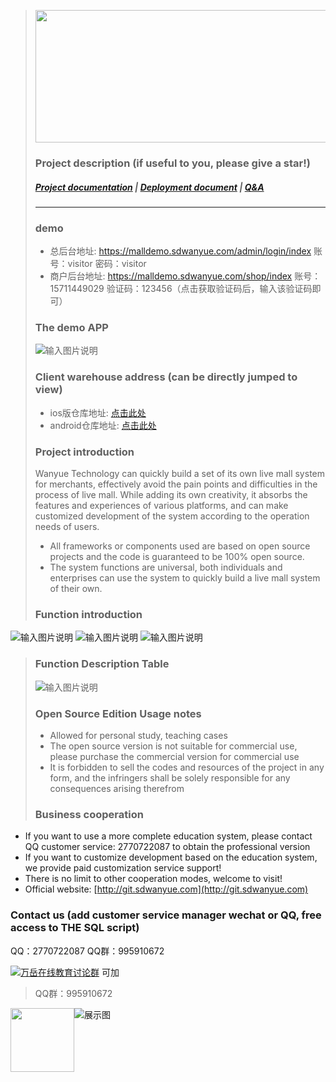 

> <div align=center><img src="https://images.gitee.com/uploads/images/2021/1018/173731_d689ecb0_8162876.png" width="590" height="212"/></div>
> 
> 
> ### Project description (if useful to you, please give a star!)
> ##### <a target="_blank" href="https://www.kancloud.cn/wanyuekaiyuan11/wanyue_zhibo_ios/2789011">Project documentation</a> |  <a target="_blank" href="https://www.kancloud.cn/wanyuekaiyuan11/wanyue_zhibo_ios/2789011">Deployment document</a>  |  <a target="_blank" href="https://www.kancloud.cn/wanyuekaiyuan11/wanyue_zhibo_ios/2789011">Q&A</a> 
> ---
> 
> ### demo
> - 总后台地址: <a target="_blank" href="https://malldemo.sdwanyue.com/admin/login/index">https://malldemo.sdwanyue.com/admin/login/index</a> 账号：visitor     密码：visitor
> - 商户后台地址: <a target="_blank" href="https://malldemo.sdwanyue.com/shop/index">https://malldemo.sdwanyue.com/shop/index</a> 账号：15711449029 验证码：123456（点击获取验证码后，输入该验证码即可）
> 
> ### The demo APP
> ![输入图片说明](https://images.gitee.com/uploads/images/2021/0929/201432_b98e1d63_8162876.png "155114_9bce1969_8162876.png")
> 
> ### Client warehouse address (can be directly jumped to view)
>  - ios版仓库地址: <a target="_blank" href="https://gitee.com/WanYueKeJi/wanyue_zhibo_ios">点击此处</a>
>  - android仓库地址: <a target="_blank" href="https://gitee.com/WanYueKeJi/wanyue_zhibo_android">点击此处</a>
> 
>    
> ### Project introduction
> Wanyue Technology can quickly build a set of its own live mall system for merchants, effectively avoid the pain points and difficulties in the process of live mall. While adding its own creativity, it absorbs the features and experiences of various platforms, and can make customized development of the system according to the operation needs of users.
> * All frameworks or components used are based on open source projects and the code is guaranteed to be 100% open source.
> * The system functions are universal, both individuals and enterprises can use the system to quickly build a live mall system of their own.
> 
> 
> ### Function introduction
![输入图片说明](https://images.gitee.com/uploads/images/2021/1101/173044_ae046c7e_8162876.png "直播电商开源版1.png")
![输入图片说明](https://images.gitee.com/uploads/images/2021/1101/173055_84f488a5_8162876.png "直播电商开源版2.png")
![输入图片说明](https://images.gitee.com/uploads/images/2021/1101/173103_5095e764_8162876.png "直播电商开源版3.png")
>  ### Function Description Table
> ![输入图片说明](https://images.gitee.com/uploads/images/2021/0929/210122_47ed5487_8162876.png "未标题-1.png")
>  ### Open Source Edition Usage notes
>     
>    - Allowed for personal study, teaching cases
>    - The open source version is not suitable for commercial use, please purchase the commercial version for commercial use
>    - It is forbidden to sell the codes and resources of the project in any form, and the infringers shall be solely responsible for any consequences arising therefrom
> 
>  ### Business cooperation
  * If you want to use a more complete education system, please contact QQ customer service: 2770722087 to obtain the professional version
  * If you want to customize development based on the education system, we provide paid customization service support!
  * There is no limit to other cooperation modes, welcome to visit!
  * Official website: [http://git.sdwanyue.com](http://git.sdwanyue.com)
                
  
  ### Contact us (add customer service manager wechat or QQ, free access to THE SQL script)
   
   QQ：2770722087
   QQ群：995910672

<a target="_blank" href="https://qm.qq.com/cgi-bin/qm/qr?k=JShAyXeoKqg2lWFEUSElxELImhjeMG4y&jump_from=webapi"><img border="0" src="https://images.gitee.com/uploads/images/2021/0317/100424_072ee536_8543696.png" alt="万岳在线教育讨论群" title="万岳在线教育讨论群"></a> 可加

> QQ群：995910672
 <img class="kefu_weixin" style="float:left;" src="https://images.gitee.com/uploads/images/2021/0524/181101_c6bda503_2242923.jpeg" width="102" height="102"/>


![展示图](https://images.gitee.com/uploads/images/2021/0317/100511_29ed24e9_8543696.png "公众号.png")
